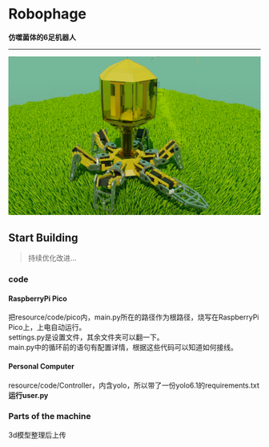 # Robophage  
**仿噬菌体的6足机器人**  
***
![图片](resource/RobophageBlender.png)  
## Start Building  
> 持续优化改进...
### code  
#### RaspberryPi Pico  
  把resource/code/pico内，main.py所在的路径作为根路径，烧写在RaspberryPi Pico上，上电自动运行。  
settings.py是设置文件，其余文件夹可以翻一下。  
main.py中的循环前的语句有配置详情，根据这些代码可以知道如何接线。  
#### Personal Computer  
  resource/code/Controller，内含yolo，所以带了一份yolo6.1的requirements.txt  
  **运行user.py**
### Parts of the machine  
3d模型整理后上传
